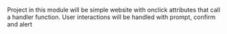 Project in this module will be simple website with onclick attributes that call a handler function. User interactions will be handled with prompt, confirm and alert
